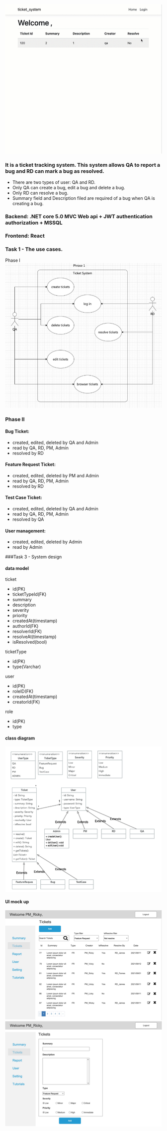 ![](images/2021-09-24_22-11-19%20.gif)

### It is a ticket tracking system. This system allows QA to report a bug and RD can mark a bug as resolved.
- There are two types of user: QA and RD.
- Only QA can create a bug, edit a bug and delete a bug.
- Only RD can resolve a bug.
- Summary field and Description filed are required of a bug when QA is creating a bug.

### Backend: .NET core 5.0 MVC Web api + JWT authentication authorization + MSSQL
### Frontend: React

### Task 1 - The use cases.
Phase I
![](images/use_case_phrase_1.jpg)

### Phase II
#### Bug Ticket:
- created, edited, deleted by QA and Admin
- read by QA, RD, PM, Admin
- resolved by RD
#### Feature Request Ticket: 
- created, edited, deleted by PM and Admin
- read by QA, RD, PM, Admin
- resolved by RD
#### Test Case Ticket:
- created, edited, deleted by QA and Admin
- read by QA, RD, PM, Admin
- resolved by QA
#### User management:
- created, edited, deleted by Admin
- read by Admin

###Task 3 - System design
#### data model
ticket
- id(PK)
- ticketTypeId(FK)
- summary
- description
- severity
- priority
- createdAt(timestamp)
- authorId(FK)
- resolverId(FK)
- resolveAt(timestamp)
- isResolved(bool)

ticketType
- id(PK)
- type(Varchar)

user
- id(PK)
- roleID(FK)
- createdAt(timestamp)
- creatorId(FK)

role
- id(PK)
- type

#### class diagram
![](images/class_diagram.jpg)

#### UI mock up
![](images/mockup_01.jpg)
![](images/mockup_02.jpg)
